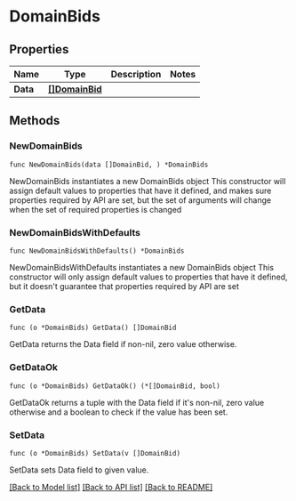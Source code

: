 # DomainBids

## Properties

Name | Type | Description | Notes
------------ | ------------- | ------------- | -------------
**Data** | [**[]DomainBid**](DomainBid.md) |  | 

## Methods

### NewDomainBids

`func NewDomainBids(data []DomainBid, ) *DomainBids`

NewDomainBids instantiates a new DomainBids object
This constructor will assign default values to properties that have it defined,
and makes sure properties required by API are set, but the set of arguments
will change when the set of required properties is changed

### NewDomainBidsWithDefaults

`func NewDomainBidsWithDefaults() *DomainBids`

NewDomainBidsWithDefaults instantiates a new DomainBids object
This constructor will only assign default values to properties that have it defined,
but it doesn't guarantee that properties required by API are set

### GetData

`func (o *DomainBids) GetData() []DomainBid`

GetData returns the Data field if non-nil, zero value otherwise.

### GetDataOk

`func (o *DomainBids) GetDataOk() (*[]DomainBid, bool)`

GetDataOk returns a tuple with the Data field if it's non-nil, zero value otherwise
and a boolean to check if the value has been set.

### SetData

`func (o *DomainBids) SetData(v []DomainBid)`

SetData sets Data field to given value.



[[Back to Model list]](../README.md#documentation-for-models) [[Back to API list]](../README.md#documentation-for-api-endpoints) [[Back to README]](../README.md)


